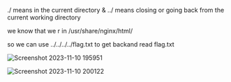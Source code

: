 ./ means in the current directory & ../ means closing or going back from the current working directory

we know that we r in /usr/share/nginx/html/

so we can use  ../../../../flag.txt to get backand read flag.txt

![Screenshot 2023-11-10 195951](https://github.com/Adarshredd/picoctf-writeups/assets/145366498/b7ef1eb3-af6e-449f-83d0-5e841ac95ef4)


![Screenshot 2023-11-10 200122](https://github.com/Adarshredd/picoctf-writeups/assets/145366498/c3d79c1b-7d55-40eb-ad82-4091f24b8e5b)
